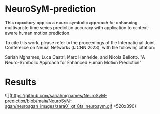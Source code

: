 # NeuroSyM-prediction
This repository applies a neuro-symbolic approach for enhancing multivariate time series prediction accuracy with application to context-aware human motion prediction 


To cite this work, please refer to the proceedings of the International Joint Conference on Neural Networks (IJCNN 2023), with the following citation:

Sariah Mghames, Luca Castri, Marc Hanheide, and Nicola Bellotto. "A Neuro-Symbolic Approach for Enhanced Human Motion Prediction"


# Results
![](https://github.com/sariahmghames/NeuroSyM-prediction/blob/main/NeuroSyM-sgan/neurosgan_images/zara01_gt_8ts_neurosym.gif =520x390)
